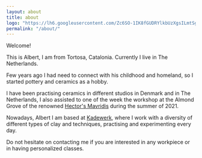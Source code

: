 ```yaml
---
layout: about
title: about
logo: "https://lh6.googleusercontent.com/Zc6SO-1IK8fGUDRYlkbUzXgsILmtSgi0GFCFx5HreCT3nOK3ZBihy6tv6UXeDHF8z2Y=w2400"
permalink: "/about/"
---
```


Welcome! 

This is Albert, I am from Tortosa, Catalonia. Currently I live in The Netherlands. 

Few years ago I had need to connect with his childhood and homeland, so I started pottery and ceramics as a hobby.

I have been practising ceramics in different studios in Denmark and in The Netherlands, I also assisted to one of the week the workshop at the Almond Grove of the renowned [Hector's Mavridis](https://www.hectormavridis.com/) during the summer of 2021. 

Nowadays, Albert I am based at [Kadewerk](https://www.facebook.com/kadewerk/), where I work with a diversity of different types of clay and techniques, practising and experimenting every day. 

Do not hesitate on contacting me if you are interested in any workpiece or in having personalized classes.
